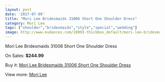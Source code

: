 ```yaml
---
layout: post
date: '2017-07-09'
title: "Mori Lee Bridesmaids 31006 Short One Shoulder Dress"
category: Mori Lee
tags: ["shoulder","bridesmaids","style","special","wedding"]
image: http://www.eudances.com/10893-thickbox_default/mori-lee-bridesmaids-31006-short-one-shoulder-dress.jpg
---
```

Mori Lee Bridesmaids 31006 Short One Shoulder Dress

On Sales: **$244.99**
<a href="https://www.eudances.com/en/mori-lee/3482-mori-lee-bridesmaids-31006-short-one-shoulder-dress.html"><amp-img layout="responsive" width="600" height="600" src="//www.eudances.com/10893-thickbox_default/mori-lee-bridesmaids-31006-short-one-shoulder-dress.jpg" alt="Mori Lee Bridesmaids 31006 Short One Shoulder Dress 0" /></a>
<a href="https://www.eudances.com/en/mori-lee/3482-mori-lee-bridesmaids-31006-short-one-shoulder-dress.html"><amp-img layout="responsive" width="600" height="600" src="//www.eudances.com/10896-thickbox_default/mori-lee-bridesmaids-31006-short-one-shoulder-dress.jpg" alt="Mori Lee Bridesmaids 31006 Short One Shoulder Dress 1" /></a>
<a href="https://www.eudances.com/en/mori-lee/3482-mori-lee-bridesmaids-31006-short-one-shoulder-dress.html"><amp-img layout="responsive" width="600" height="600" src="//www.eudances.com/10895-thickbox_default/mori-lee-bridesmaids-31006-short-one-shoulder-dress.jpg" alt="Mori Lee Bridesmaids 31006 Short One Shoulder Dress 2" /></a>
<a href="https://www.eudances.com/en/mori-lee/3482-mori-lee-bridesmaids-31006-short-one-shoulder-dress.html"><amp-img layout="responsive" width="600" height="600" src="//www.eudances.com/10894-thickbox_default/mori-lee-bridesmaids-31006-short-one-shoulder-dress.jpg" alt="Mori Lee Bridesmaids 31006 Short One Shoulder Dress 3" /></a>

Buy it: [Mori Lee Bridesmaids 31006 Short One Shoulder Dress](https://www.eudances.com/en/mori-lee/3482-mori-lee-bridesmaids-31006-short-one-shoulder-dress.html "Mori Lee Bridesmaids 31006 Short One Shoulder Dress")

View more: [Mori Lee](https://www.eudances.com/en/65-mori-lee "Mori Lee")